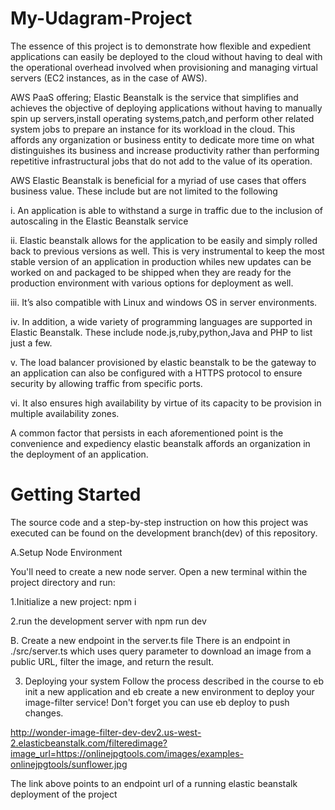 # My-Udagram-Project

The essence of this project is to demonstrate how flexible and expedient applications can easily be deployed to the cloud without having to deal with the operational overhead involved when provisioning and managing virtual servers (EC2 instances, as in the case of AWS).

AWS PaaS offering; Elastic Beanstalk is the service that simplifies and achieves the objective of deploying applications without having to manually spin up servers,install operating systems,patch,and perform other related system jobs to prepare an instance for its workload in the cloud. This affords any organization or business entity to dedicate more time on what distinguishes its business and increase productivity rather than performing repetitive infrastructural jobs that do not add to the value of its operation.

AWS Elastic Beanstalk is beneficial for a myriad of use cases that offers business value. These include but are not limited to the following

i. An application is able to withstand a surge in traffic due to the inclusion of autoscaling in the Elastic Beanstalk service

ii. Elastic beanstalk allows for the application to be easily and simply rolled back to previous versions as well. This is very instrumental to keep the most stable version of an application in production whiles new updates can be worked on and  packaged to be shipped when they are ready for the production environment with various options for deployment as well.

iii. It’s also compatible with Linux and windows OS in server environments.

iv. In addition, a wide variety of programming languages are supported in Elastic Beanstalk. These include node.js,ruby,python,Java and PHP to list just a few.

v. The load balancer provisioned by elastic beanstalk to be the gateway to an application can also be configured with a HTTPS protocol to ensure security by allowing traffic from specific ports.

vi. It also ensures high availability by virtue of its capacity to be provision in multiple availability zones.

A common factor that persists in each aforementioned point is the convenience and expediency elastic beanstalk affords an organization in the deployment of an application.


# Getting Started

The source code and a step-by-step instruction on how this project was executed can be found on the development branch(dev) of this repository. 

A.Setup Node Environment
  
You'll need to create a new node server. Open a new terminal within the project directory and run:

1.Initialize a new project: npm i

2.run the development server with npm run dev


B. Create a new endpoint in the server.ts file
There is an endpoint in ./src/server.ts which uses query parameter to download an image from a public URL, filter the image, and return the result.

3. Deploying your system
Follow the process described in the course to eb init a new application and eb create a new environment to deploy your image-filter service! Don't forget you can use eb deploy to push changes.



http://wonder-image-filter-dev-dev2.us-west-2.elasticbeanstalk.com/filteredimage?image_url=https://onlinejpgtools.com/images/examples-onlinejpgtools/sunflower.jpg

The link above points to an endpoint url of a running elastic beanstalk deployment of the project
